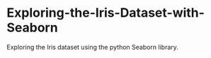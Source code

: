 # Exploring-the-Iris-Dataset-with-Seaborn
Exploring the Iris dataset using the python Seaborn library.
